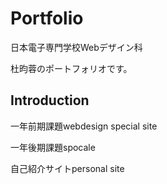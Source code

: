 # Portfolio
日本電子専門学校Webデザイン科　

杜昀蓉のポートフォリオです。

## Introduction
一年前期課題webdesign special site

一年後期課題spocale

自己紹介サイトpersonal site



